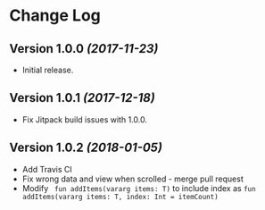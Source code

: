 Change Log
==========

Version 1.0.0 *(2017-11-23)*
----------------------------

- Initial release.

Version 1.0.1 *(2017-12-18)*
----------------------------

- Fix Jitpack build issues with 1.0.0.

Version 1.0.2 *(2018-01-05)*
----------------------------

- Add Travis CI
- Fix wrong data and view when scrolled - merge pull request
- Modify ` fun addItems(vararg items: T)` to include index as `fun addItems(vararg items: T, index: Int = itemCount)`
